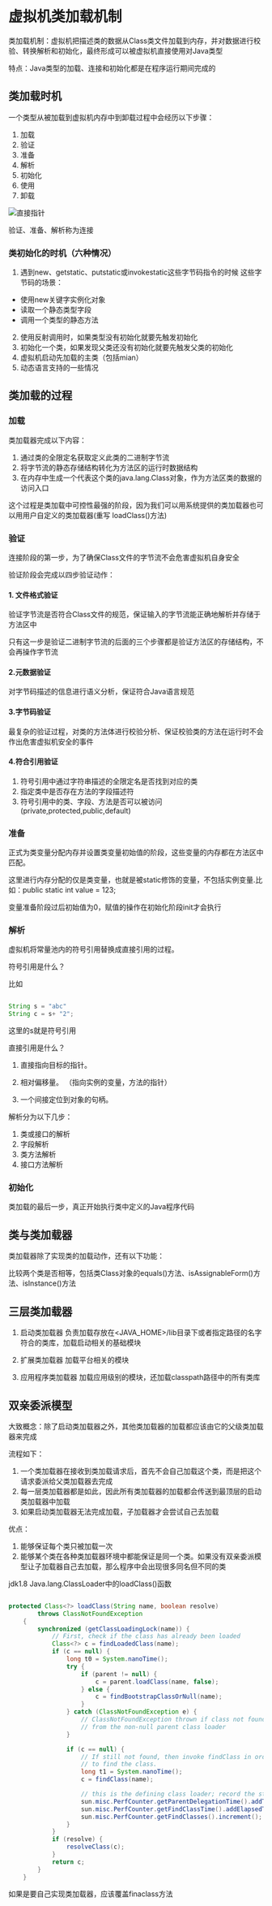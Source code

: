 # 虚拟机类加载机制

类加载机制：虚拟机把描述类的数据从Class类文件加载到内存，并对数据进行校验、转换解析和初始化，最终形成可以被虚拟机直接使用对Java类型

特点：Java类型的加载、连接和初始化都是在程序运行期间完成的

## 类加载时机

一个类型从被加载到虚拟机内存中到卸载过程中会经历以下步骤：
1. 加载
2. 验证
3. 准备
4. 解析
5. 初始化
6. 使用
7. 卸载
   
![直接指针](./1/leijiazai.png)

验证、准备、解析称为连接

### 类初始化的时机（六种情况）

1. 遇到new、getstatic、putstatic或invokestatic这些字节码指令的时候
这些字节码的场景：
 - 使用new关键字实例化对象
 - 读取一个静态类型字段
 - 调用一个类型的静态方法
2. 使用反射调用时，如果类型没有初始化就要先触发初始化
3. 初始化一个类，如果发现父类还没有初始化就要先触发父类的初始化
4. 虚拟机启动先加载的主类（包括mian）
5. 动态语言支持的一些情况
   
## 类加载的过程

### 加载

类加载器完成以下内容：
1. 通过类的全限定名获取定义此类的二进制字节流
2. 将字节流的静态存储结构转化为方法区的运行时数据结构
3. 在内存中生成一个代表这个类的java.lang.Class对象，作为方法区类的数据的访问入口

这个过程是类加载中可控性最强的阶段，因为我们可以用系统提供的类加载器也可以用用户自定义的类加载器(重写 loadClass()方法)

### 验证

连接阶段的第一步，为了确保Class文件的字节流不会危害虚拟机自身安全

验证阶段会完成以四步验证动作：

#### 1. 文件格式验证

验证字节流是否符合Class文件的规范，保证输入的字节流能正确地解析并存储于方法区中

只有这一步是验证二进制字节流的后面的三个步骤都是验证方法区的存储结构，不会再操作字节流

#### 2.元数据验证

对字节码描述的信息进行语义分析，保证符合Java语言规范

#### 3.字节码验证

最复杂的验证过程，对类的方法体进行校验分析、保证校验类的方法在运行时不会作出危害虚拟机安全的事件

#### 4.符合引用验证

1. 符号引用中通过字符串描述的全限定名是否找到对应的类
2. 指定类中是否存在方法的字段描述符
3. 符号引用中的类、字段、方法是否可以被访问(private,protected,public,default)


### 准备

正式为类变量分配内存并设置类变量初始值的阶段，这些变量的内存都在方法区中匹配。

这里进行内存分配的仅是类变量，也就是被static修饰的变量，不包括实例变量.比如：public static int value = 123;

变量准备阶段过后初始值为0，赋值的操作在初始化阶段init才会执行

### 解析

虚拟机将常量池内的符号引用替换成直接引用的过程。

符号引用是什么？

比如
``` java

String s = "abc"
String c = s+ "2";

```
这里的s就是符号引用


直接引用是什么？

1. 直接指向目标的指针。

2. 相对偏移量。      （指向实例的变量，方法的指针）

3. 一个间接定位到对象的句柄。

解析分为以下几步：
1. 类或接口的解析
2. 字段解析
3. 类方法解析
4. 接口方法解析

### 初始化

类加载的最后一步，真正开始执行类中定义的Java程序代码

## 类与类加载器

类加载器除了实现类的加载动作，还有以下功能：

比较两个类是否相等，包括类Class对象的equals()方法、isAssignableForm()方法、isInstance()方法

## 三层类加载器

1. 启动类加载器
负责加载存放在<JAVA_HOME>/lib目录下或者指定路径的名字符合的类库，加载启动相关的基础模块

2. 扩展类加载器
加载平台相关的模块

3. 应用程序类加载器
加载应用级别的模块，还加载classpath路径中的所有类库

## 双亲委派模型

大致概念：除了启动类加载器之外，其他类加载器的加载都应该由它的父级类加载器来完成

流程如下：

1. 一个类加载器在接收到类加载请求后，首先不会自己加载这个类，而是把这个请求委派给父类加载器去完成
2. 每一层类加载器都是如此，因此所有类加载器的加载都会传送到最顶层的启动类加载器中加载
3. 如果启动类加载器无法完成加载，子加载器才会尝试自己去加载


优点：
1. 能够保证每个类只被加载一次
2. 能够某个类在各种类加载器环境中都能保证是同一个类。如果没有双亲委派模型让子加载器自己去加载，那么程序中会出现很多同名但不同的类


jdk1.8 Java.lang.ClassLoader中的loadClass()函数


```java

protected Class<?> loadClass(String name, boolean resolve)
        throws ClassNotFoundException
    {
        synchronized (getClassLoadingLock(name)) {
            // First, check if the class has already been loaded
            Class<?> c = findLoadedClass(name);
            if (c == null) {
                long t0 = System.nanoTime();
                try {
                    if (parent != null) {
                        c = parent.loadClass(name, false);
                    } else {
                        c = findBootstrapClassOrNull(name);
                    }
                } catch (ClassNotFoundException e) {
                    // ClassNotFoundException thrown if class not found
                    // from the non-null parent class loader
                }

                if (c == null) {
                    // If still not found, then invoke findClass in order
                    // to find the class.
                    long t1 = System.nanoTime();
                    c = findClass(name);

                    // this is the defining class loader; record the stats
                    sun.misc.PerfCounter.getParentDelegationTime().addTime(t1 - t0);
                    sun.misc.PerfCounter.getFindClassTime().addElapsedTimeFrom(t1);
                    sun.misc.PerfCounter.getFindClasses().increment();
                }
            }
            if (resolve) {
                resolveClass(c);
            }
            return c;
        }
    }


```

如果是要自己实现类加载器，应该覆盖finaclass方法